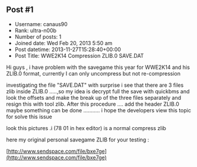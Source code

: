 ## Post #1
- Username: canaus90
- Rank: ultra-n00b
- Number of posts: 1
- Joined date: Wed Feb 20, 2013 5:50 am
- Post datetime: 2013-11-27T15:28:40+00:00
- Post Title: WWE2K14 Compression ZLIB.0 SAVE.DAT

Hi guys , i have problem with the savegame this year for WWE2K14  and his ZLIB.0 format, currently I can only uncompress but not re-compression 

investigating the file "SAVE.DAT" with surprise i see that there are 3 files zlib inside ZLIB.0  .....,so my idea is decrypt full  the save with quickbms   and look  the offsets   and make the break up  of the three files separately  and resign this  with tool zlib.
After this procedure .... add the header ZLIB.0
maybe something can be done ........... i hope the developers view this topic  for solve this issue

look this pictures .i  (78 01 in hex editor) is a normal compress zlib







here my original  personal savegame ZLIB for your testing :

[http://www.sendspace.com/file/bxe7ge](http://www.sendspace.com/file/bxe7ge)
